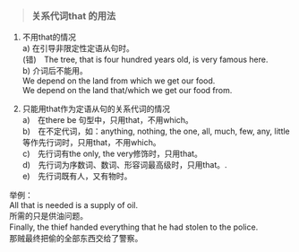 >### 关系代词that 的用法
 	
1. 不用that的情况 <br>
a) 在引导非限定性定语从句时。 <br>
(错)　The tree, that is four hundred years old, is very famous here. <br>
b) 介词后不能用。 <br>
We depend on the land from which we get our food. <br>
We depend on the land that/which we get our food from.

2. 只能用that作为定语从句的关系代词的情况 <br>
a)　在there be 句型中，只用that，不用which。 <br>
b)　在不定代词，如：anything, nothing, the one, all, much, few, any, little等作先行词时，只用that，不用which。 <br>
c)　先行词有the only, the very修饰时，只用that。 <br>
d)　先行词为序数词、数词、形容词最高级时，只用that。. <br>
e)　先行词既有人，又有物时。

举例： <br>
All that is needed is a supply of oil.  <br>
所需的只是供油问题。 <br>
Finally, the thief handed everything that he had stolen to the police.　 <br>
那贼最终把偷的全部东西交给了警察。

